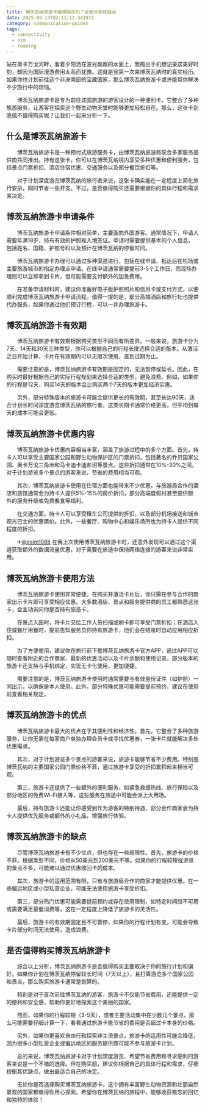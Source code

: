 ```yaml
---
title: 博茨瓦纳旅游卡值得购买吗？全面分析优缺点
date: 2025-09-13T02:11:12.343972
category: communication-guides
tags:
  - connectivity
  - sim
  - roaming
---
```


站在奥卡万戈河畔，看着夕阳洒在波光粼粼的水面上，我掏出手机想记录这美好时刻，却因为国际漫游费用太高而犹豫。这就是我第一次来博茨瓦纳时的真实经历。如果你也计划前往这个非洲南部的宝藏国家，那么博茨瓦纳旅游卡或许能帮你解决不少旅行中的烦恼。

　　博茨瓦纳旅游卡是专为前往该国旅游的游客设计的一种便利卡，它整合了多种旅游服务，让游客在探索这个野生动物天堂时能够更加轻松自在。那么，这张卡到底值不值得购买呢？让我们一起来分析一下。

## 什么是博茨瓦纳旅游卡

　　博茨瓦纳旅游卡是一种预付式旅游服务卡，由博茨瓦纳旅游局联合多家服务提供商共同推出。持有这张卡，你可以在博茨瓦纳境内享受多种优惠和便利服务，包括景点门票折扣、酒店住宿优惠、交通服务以及部分餐饮折扣等。

　　对于计划深度游览博茨瓦纳的旅行者来说，这张卡确实能在一定程度上简化旅行安排，同时节省一些开支。不过，是否值得购买还需要根据你的具体行程和需求来决定。

## 博茨瓦纳旅游卡申请条件

　　博茨瓦纳旅游卡申请条件相对简单，主要面向外国游客。通常情况下，申请人需要年满18岁，持有有效的护照和入境签证。申请时需要提供基本的个人信息，包括姓名、国籍、护照号码以及预计在博茨瓦纳的停留时间。

　　博茨瓦纳旅游卡办理可以通过多种渠道进行，包括在线申请、抵达后在机场或主要旅游城市的指定办理点申请。在线申请通常需要提前3-5个工作日，而现场办理则可以立即拿到卡片，但可能需要支付额外的加急费用。

　　在准备申请材料时，建议你准备好电子版护照照片和信用卡或支付方式，以便顺利完成博茨瓦纳旅游卡申请流程。值得一提的是，部分高端酒店和旅行社也提供代办服务，如果你通过他们预订行程，可以一并办理旅游卡。

## 博茨瓦纳旅游卡有效期

　　博茨瓦纳旅游卡有效期根据购买类型不同而有所差异。一般来说，旅游卡分为7天、14天和30天三种类型，你可以根据自己的行程长度选择合适的版本。从激活之日开始计算，卡片在有效期内可以无限次使用，直到过期为止。

　　需要注意的是，博茨瓦纳旅游卡有效期是固定的，无法暂停或延长。因此，在购买时最好根据自己的实际行程规划来选择合适的类型，避免浪费。例如，如果你的行程是12天，购买14天的版本会比购买两个7天的版本更加经济实惠。

　　另外，部分特殊版本的旅游卡可能会提供更长的有效期，甚至长达90天，适合计划长时间深度游览博茨瓦纳的旅行者。这类长期卡通常价格更高，但平均到每天的成本可能会更低。

## 博茨瓦纳旅游卡优惠内容

　　博茨瓦纳旅游卡优惠内容相当丰富，涵盖了旅游过程中的多个方面。首先，持卡人可以享受主要国家公园和野生动物保护区的门票折扣，包括著名的乔贝国家公园、奥卡万戈三角洲和马卡迪卡迪盐沼等景点。这些折扣通常在10%-30%之间，对于计划游览多个景点的游客来说，节省的费用相当可观。

　　其次，博茨瓦纳旅游卡使用在住宿方面也能带来不少优惠。与旅游局合作的酒店和旅馆通常会为持卡人提供5%-15%的房价折扣，部分高端度假村甚至提供额外的服务升级或免费餐食等福利。

　　在交通方面，持卡人可以享受租车公司提供的折扣，以及部分机场接送和城市观光巴士的优惠票价。此外，一些餐厅、购物中心和娱乐场所也为持卡人提供不同程度的折扣。

　　✈[@esim1088](https://t.me/s/esim1088) 在我上次使用博茨瓦纳旅游卡时，还意外发现可以通过这个渠道获取额外的数据流量优惠，对于需要在旅途中保持网络连接的游客来说非常实用。

## 博茨瓦纳旅游卡使用方法

　　博茨瓦纳旅游卡使用非常便捷。在购买并激活卡片后，你只需在参与合作的商家出示卡片即可享受相应优惠。大多数酒店、景点和服务提供商的员工都熟悉这张卡，会主动询问你是否持有旅游卡。

　　在景点入园时，将卡片交给工作人员扫描或刷卡即可享受门票折扣；在酒店入住或餐厅用餐时，提前告知服务员你持有旅游卡，他们会在结账时自动应用相应折扣。

　　为了方便使用，建议你在旅行前下载博茨瓦纳旅游卡官方APP，通过APP可以随时查看附近的合作商家、最新的优惠活动以及卡片余额和使用记录。部分版本的旅游卡还支持与手机绑定，实现无卡化使用，更加便捷。

　　需要注意的是，博茨瓦纳旅游卡使用时通常需要与有效身份证件（如护照）一同出示，以确保是本人使用。此外，部分特殊优惠可能需要提前预约，建议在使用前查看相关规定。

## 博茨瓦纳旅游卡的优点

　　博茨瓦纳旅游卡最大的优点在于其便利性和经济性。首先，它整合了多种旅游服务，让你无需在每家商户单独办理会员卡或寻找优惠券，一张卡片就能解决多处优惠需求。

　　其次，对于计划游览多个景点的游客来说，旅游卡能够节省不少费用。特别是博茨瓦纳的主要国家公园门票价格不菲，通过旅游卡享受的折扣累积起来相当可观。

　　第三，旅游卡还提供了一些额外的便利服务，如紧急救援热线、旅行保险以及部分地区的免费Wi-Fi接入等，这些服务在旅途中可能会派上大用场。

　　最后，持有旅游卡还能让你感受到作为游客的特别待遇，部分合作商家会为持卡人提供优先服务或额外的小礼品，增强旅行体验。

## 博茨瓦纳旅游卡的缺点

　　尽管博茨瓦纳旅游卡有不少优点，但也存在一些局限性。首先，旅游卡的价格不菲，根据类型不同，价格从50美元到200美元不等。如果你的行程较短或游览的景点不多，可能难以通过优惠收回卡的成本。

　　其次，旅游卡的适用范围有限，只有与旅游局合作的商家才能提供优惠。在一些偏远地区或小型私营企业，可能无法使用旅游卡享受折扣。

　　第三，部分热门优惠可能需要提前预约或存在使用限制，如特定时间段不可用或需要满足最低消费等，这在一定程度上降低了旅游卡的灵活性。

　　最后，旅游卡的有效期固定且不可暂停，如果你的行程计划有变，可能会导致卡片部分时间无法使用，造成浪费。

## 是否值得购买博茨瓦纳旅游卡

　　综合以上分析，博茨瓦纳旅游卡是否值得购买主要取决于你的旅行计划和偏好。如果你计划在博茨瓦纳停留较长时间（7天以上），且打算游览多个国家公园和景点，那么购买旅游卡通常是划算的。

　　特别是对于首次前往博茨瓦纳的游客，旅游卡不仅能节省费用，还能提供一定的便利和安全感，帮助你更好地探索这个美丽的国家。

　　然而，如果你的行程较短（3-5天），或者主要活动集中在少数几个景点，那么可能需要仔细计算一下，看看通过旅游卡能节省的费用是否超过卡本身的价格。

　　另外，如果你更喜欢自由行和探索非主流景点，旅游卡的适用性可能会降低，因为很多小型私营企业或偏远地区的服务提供商可能不参与旅游卡计划。

　　总的来说，博茨瓦纳旅游卡对于计划深度游览、希望节省费用和寻求便利的游客来说是一个不错的选择。但在购买前，建议你根据自己的具体行程和需求，仔细权衡其优缺点，做出最适合自己的决定。

　　无论你是否选择购买博茨瓦纳旅游卡，这个拥有丰富野生动物资源和壮丽自然景观的国家都值得你用心探索。希望你在博茨瓦纳的旅程中，能够收获难忘的回忆和独特的体验！